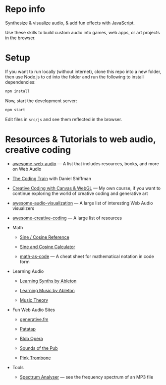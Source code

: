 # Repo info
Synthesize & visualize audio, & add fun effects with JavaScript. 

Use these skills to build custom audio into games, web apps, or art projects in the browser. 


# Setup

If you want to run locally (without internet), clone this repo into a new folder, then use Node.js to cd into the folder and run the following to install dependencies:

```sh
npm install
```

Now, start the development server:

```sh
npm start
```

Edit files in `src/js` and see them reflected in the browser.

# Resources & Tutorials to web audio, creative coding

  - [awesome-web-audio](https://github.com/notthetup/awesome-webaudio) — A list that includes resources, books, and more on Web Audio

  - [The Coding Train](https://thecodingtrain.com) with Daniel Shiffman

  - [Creative Coding with Canvas & WebGL](https://frontendmasters.com/courses/canvas-webgl/) — My own course, if you want to continue exploring the world of creative coding and generative art

  - [awesome-audio-visualization](https://github.com/willianjusten/awesome-audio-visualization) — A large list of interesting Web Audio visualizers

  - [awesome-creative-coding](https://github.com/terkelg/awesome-creative-coding) — A large list of resources

- Math

  - [Sine / Cosine Reference](https://www.mathsisfun.com/algebra/trig-interactive-unit-circle.html)

  - [Sine and Cosine Calculator](https://www.desmos.com/calculator/hlqxvc6hho)

  - [math-as-code](https://github.com/Jam3/math-as-code) — A cheat sheet for mathematical notation in code form

- Learning Audio

  - [Learning Synths by Ableton](https://learningsynths.ableton.com/)

  - [Learning Music by Ableton](https://learningmusic.ableton.com/index.html)

  - [Music Theory](https://www.lightnote.co/)

- Fun Web Audio Sites

  - [generative.fm](https://play.generative.fm/browse)

  - [Patatap](https://patatap.com/)

  - [Blob Opera](https://artsandculture.google.com/experiment/blob-opera/AAHWrq360NcGbw?hl=en)

  - [Sounds of the Pub](https://soundsofthepub.com/)

  - [Pink Trombone](https://dood.al/pinktrombone/)

- Tools

  - [Spectrum Analyser](http://spectrum.surge.sh/) — see the frequency spectrum of an MP3 file

